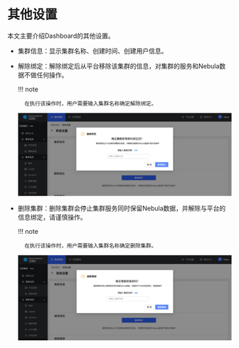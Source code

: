 # 其他设置

本文主要介绍Dashboard的其他设置。

- 集群信息：显示集群名称、创建时间、创建用户信息。

- 解除绑定：解除绑定后从平台移除该集群的信息，对集群的服务和Nebula数据不做任何操作。

  !!! note

        在执行该操作时，用户需要输入集群名称确定解除绑定。

  ![解除绑定](../figs/ds-019.png)

- 删除集群：删除集群会停止集群服务同时保留Nebula数据，并解除与平台的信息绑定，请谨慎操作。

  !!! note

        在执行该操作时，用户需要输入集群名称确定删除集群。

  ![删除集群](../figs/ds-020.png)
